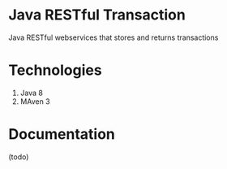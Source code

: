 # Java RESTful Transaction
Java RESTful webservices that stores and returns transactions

# Technologies
 1. Java 8
 2. MAven 3

# Documentation
(todo)

